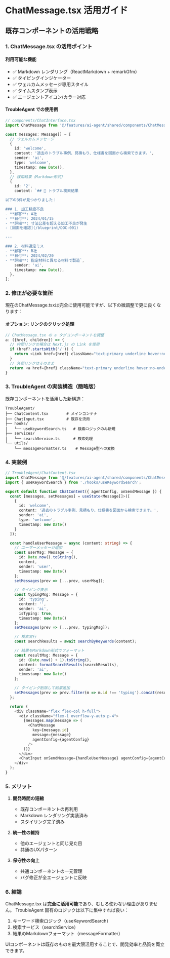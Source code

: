 # ChatMessage.tsx 活用ガイド

## 既存コンポーネントの活用戦略

### 1. ChatMessage.tsx の活用ポイント

#### 利用可能な機能

- ✅ Markdown レンダリング（ReactMarkdown + remarkGfm）
- ✅ タイピングインジケーター
- ✅ ウェルカムメッセージ専用スタイル
- ✅ タイムスタンプ表示
- ✅ エージェントアイコン/カラー対応

#### TroubleAgent での使用例

```typescript
// components/ChatInterface.tsx
import ChatMessage from '@/features/ai-agent/shared/components/ChatMessage';

const messages: Message[] = [
  // ウェルカムメッセージ
  {
    id: 'welcome',
    content: '過去のトラブル事例、見積もり、仕様書を図面から検索できます。',
    sender: 'ai',
    type: 'welcome',
    timestamp: new Date(),
  },
  // 検索結果（Markdown形式）
  {
    id: '2',
    content: `## 🔧 トラブル検索結果

以下の3件が見つかりました：

### 1. 加工精度不良
- **顧客**: A社
- **日付**: 2024/01/15
- **詳細**: 寸法公差を超える加工不良が発生
- [図面を確認](/blueprint/DOC-001)

---

### 2. 材料選定ミス
- **顧客**: B社
- **日付**: 2024/02/20
- **詳細**: 指定材料と異なる材料で製造`,
    sender: 'ai',
    timestamp: new Date(),
  },
];
```

### 2. 修正が必要な箇所

現在のChatMessage.tsxは完全に使用可能ですが、以下の微調整で更に良くなります：

#### オプション: リンクのクリック処理

```typescript
// ChatMessage.tsx の a タグコンポーネントを調整
a: ({href, children}) => {
  // 内部リンクの場合は Next.js の Link を使用
  if (href?.startsWith('/')) {
    return <Link href={href} className="text-primary underline hover:no-underline">{children}</Link>
  }
  // 外部リンクはそのまま
  return <a href={href} className="text-primary underline hover:no-underline" target="_blank" rel="noopener noreferrer">{children}</a>
}
```

### 3. TroubleAgent の実装構造（簡略版）

既存コンポーネントを活用した新構造：

```
TroubleAgent/
├── ChatContent.tsx        # メインコンテナ
├── ChatInput.tsx          # 既存を流用
├── hooks/
│   └── useKeywordSearch.ts   # 検索ロジックのみ新規
├── services/
│   └── searchService.ts      # 検索処理
└── utils/
    └── messageFormatter.ts    # Message型への変換
```

### 4. 実装例

```typescript
// TroubleAgent/ChatContent.tsx
import ChatMessage from '@/features/ai-agent/shared/components/ChatMessage';
import { useKeywordSearch } from './hooks/useKeywordSearch';

export default function ChatContent({ agentConfig, onSendMessage }) {
  const [messages, setMessages] = useState<Message[]>([
    {
      id: 'welcome',
      content: '過去のトラブル事例、見積もり、仕様書を図面から検索できます。',
      sender: 'ai',
      type: 'welcome',
      timestamp: new Date()
    }
  ]);

  const handleUserMessage = async (content: string) => {
    // ユーザーメッセージ追加
    const userMsg: Message = {
      id: Date.now().toString(),
      content,
      sender: 'user',
      timestamp: new Date()
    };
    setMessages(prev => [...prev, userMsg]);

    // タイピング表示
    const typingMsg: Message = {
      id: 'typing',
      content: '',
      sender: 'ai',
      isTyping: true,
      timestamp: new Date()
    };
    setMessages(prev => [...prev, typingMsg]);

    // 検索実行
    const searchResults = await searchByKeywords(content);

    // 結果をMarkdown形式でフォーマット
    const resultMsg: Message = {
      id: (Date.now() + 1).toString(),
      content: formatSearchResults(searchResults),
      sender: 'ai',
      timestamp: new Date()
    };

    // タイピング削除して結果追加
    setMessages(prev => prev.filter(m => m.id !== 'typing').concat(resultMsg));
  };

  return (
    <div className="flex flex-col h-full">
      <div className="flex-1 overflow-y-auto p-4">
        {messages.map(message => (
          <ChatMessage
            key={message.id}
            message={message}
            agentConfig={agentConfig}
          />
        ))}
      </div>
      <ChatInput onSendMessage={handleUserMessage} agentConfig={agentConfig} />
    </div>
  );
}
```

### 5. メリット

1. **開発時間の短縮**
   - 既存コンポーネントの再利用
   - Markdown レンダリング実装済み
   - スタイリング完了済み

2. **統一性の維持**
   - 他のエージェントと同じ見た目
   - 共通のUXパターン

3. **保守性の向上**
   - 共通コンポーネントの一元管理
   - バグ修正が全エージェントに反映

### 6. 結論

ChatMessage.tsx は**完全に活用可能**であり、むしろ使わない理由がありません。
TroubleAgent 固有のロジックは以下に集中すれば良い：

1. キーワード検索ロジック（useKeywordSearch）
2. 検索サービス（searchService）
3. 結果のMarkdownフォーマット（messageFormatter）

UIコンポーネントは既存のものを最大限活用することで、開発効率と品質を両立できます。
